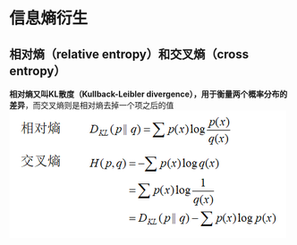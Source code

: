 # 信息熵衍生  
## 相对熵（relative entropy）和交叉熵（cross entropy）
**相对熵又叫KL散度（Kullback-Leibler divergence），用于衡量两个概率分布的差异**，而交叉熵则是相对熵去掉一个项之后的值  
![](entropy.png)
